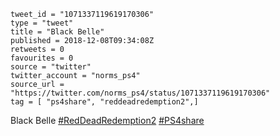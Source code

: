 ```
tweet_id = "1071337119619170306"
type = "tweet"
title = "Black Belle"
published = 2018-12-08T09:34:08Z
retweets = 0
favourites = 0
source = "twitter"
twitter_account = "norms_ps4"
source_url = "https://twitter.com/norms_ps4/status/1071337119619170306"
tag = [ "ps4share", "reddeadredemption2",]
```

Black Belle [#RedDeadRedemption2](/tags/reddeadredemption2/) [#PS4share](/tags/ps4share/)

<p class='image'><img src='http://mnf.m17s.net/2018/12/08/Dt4nblJWwAAoQNi.jpg' alt=''></p>

